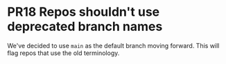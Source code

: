 # PR18 Repos shouldn't use deprecated branch names

We've decided to use `main` as the default branch moving forward. This will flag
repos that use the old terminology.
